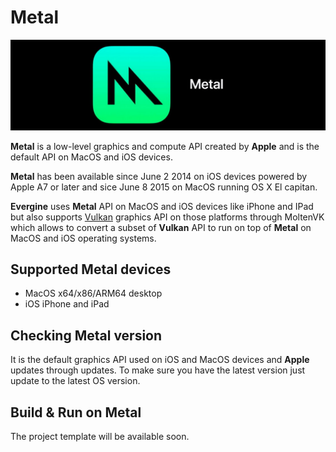 # Metal

![Metal API](images/metal.jpg)

**Metal** is a low-level graphics and compute API created by **Apple** and is the default API on MacOS and iOS devices.

**Metal** has been available since June 2 2014 on iOS devices powered by Apple A7 or later and sice June 8 2015 on MacOS running OS X El capitan.

**Evergine** uses **Metal** API on MacOS and iOS devices like iPhone and IPad but also supports [Vulkan](vulkan.md) graphics API on those platforms through MoltenVK which allows to convert a subset of **Vulkan** API to run on top of **Metal** on MacOS and iOS operating systems.

## Supported Metal devices

* MacOS x64/x86/ARM64 desktop
* iOS iPhone and iPad

## Checking Metal version

It is the default graphics API used on iOS and MacOS devices and **Apple** updates through updates. To make sure you have the latest version just update to the latest OS version.

## Build & Run on Metal

The project template will be available soon.